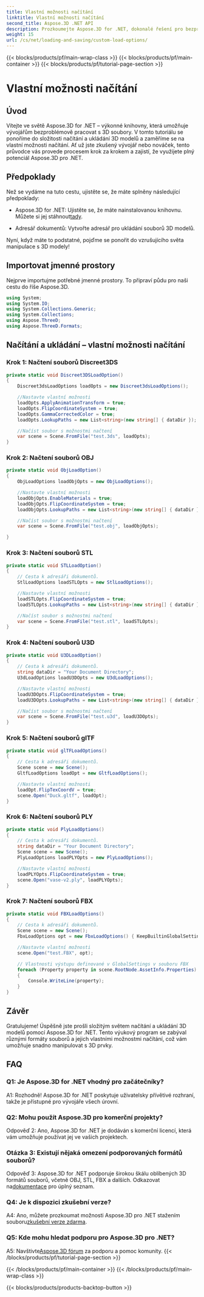 ```yaml
---
title: Vlastní možnosti načítání
linktitle: Vlastní možnosti načítání
second_title: Aspose.3D .NET API
description: Prozkoumejte Aspose.3D for .NET, dokonalé řešení pro bezproblémové načítání a ukládání 3D modelů.
weight: 15
url: /cs/net/loading-and-saving/custom-load-options/
---
```


{{< blocks/products/pf/main-wrap-class >}}
{{< blocks/products/pf/main-container >}}
{{< blocks/products/pf/tutorial-page-section >}}

# Vlastní možnosti načítání

## Úvod

Vítejte ve světě Aspose.3D for .NET – výkonné knihovny, která umožňuje vývojářům bezproblémově pracovat s 3D soubory. V tomto tutoriálu se ponoříme do složitosti načítání a ukládání 3D modelů a zaměříme se na vlastní možnosti načítání. Ať už jste zkušený vývojář nebo nováček, tento průvodce vás provede procesem krok za krokem a zajistí, že využijete plný potenciál Aspose.3D pro .NET.

## Předpoklady

Než se vydáme na tuto cestu, ujistěte se, že máte splněny následující předpoklady:

-  Aspose.3D for .NET: Ujistěte se, že máte nainstalovanou knihovnu. Můžete si jej stáhnout[tady](https://releases.aspose.com/3d/net/).

- Adresář dokumentů: Vytvořte adresář pro ukládání souborů 3D modelů.

Nyní, když máte to podstatné, pojďme se ponořit do vzrušujícího světa manipulace s 3D modely!

## Importovat jmenné prostory

Nejprve importujme potřebné jmenné prostory. To připraví půdu pro naši cestu do říše Aspose.3D.

```csharp
using System;
using System.IO;
using System.Collections.Generic;
using System.Collections;
using Aspose.ThreeD;
using Aspose.ThreeD.Formats;
```

## Načítání a ukládání – vlastní možnosti načítání

### Krok 1: Načtení souborů Discreet3DS

```csharp
private static void Discreet3DSLoadOption()
{
    Discreet3dsLoadOptions loadOpts = new Discreet3dsLoadOptions();

    //Nastavte vlastní možnosti
    loadOpts.ApplyAnimationTransform = true;
    loadOpts.FlipCoordinateSystem = true;
    loadOpts.GammaCorrectedColor = true;
    loadOpts.LookupPaths = new List<string>(new string[] { dataDir });

    //Načíst soubor s možnostmi načtení
    var scene = Scene.FromFile("test.3ds", loadOpts);
}
```

### Krok 2: Načtení souborů OBJ

```csharp
private static void ObjLoadOption()
{
    ObjLoadOptions loadObjOpts = new ObjLoadOptions();

    //Nastavte vlastní možnosti
    loadObjOpts.EnableMaterials = true;
    loadObjOpts.FlipCoordinateSystem = true;
    loadObjOpts.LookupPaths = new List<string>(new string[] { dataDir });

    //Načíst soubor s možnostmi načtení
    var scene = Scene.FromFile("test.obj", loadObjOpts);

}
```

### Krok 3: Načtení souborů STL

```csharp
private static void STLLoadOption()
{
    // Cesta k adresáři dokumentů.
    StlLoadOptions loadSTLOpts = new StlLoadOptions();

    //Nastavte vlastní možnosti
    loadSTLOpts.FlipCoordinateSystem = true;
    loadSTLOpts.LookupPaths = new List<string>(new string[] { dataDir });

    //Načíst soubor s možnostmi načtení
    var scene = Scene.FromFile("test.stl", loadSTLOpts);
}
```

### Krok 4: Načtení souborů U3D

```csharp
private static void U3DLoadOption()
{
    // Cesta k adresáři dokumentů.
    string dataDir = "Your Document Directory";
    U3dLoadOptions loadU3DOpts = new U3dLoadOptions();

    //Nastavte vlastní možnosti
    loadU3DOpts.FlipCoordinateSystem = true;
    loadU3DOpts.LookupPaths = new List<string>(new string[] { dataDir });

    //Načíst soubor s možnostmi načtení
    var scene = Scene.FromFile("test.u3d", loadU3DOpts);
}
```

### Krok 5: Načtení souborů glTF

```csharp
private static void glTFLoadOptions()
{
    // Cesta k adresáři dokumentů.
    Scene scene = new Scene();
    GltfLoadOptions loadOpt = new GltfLoadOptions();

    //Nastavte vlastní možnosti
    loadOpt.FlipTexCoordV = true;
    scene.Open("Duck.gltf", loadOpt);
}
```

### Krok 6: Načtení souborů PLY

```csharp
private static void PlyLoadOptions()
{
    // Cesta k adresáři dokumentů.
    string dataDir = "Your Document Directory";
    Scene scene = new Scene();
    PlyLoadOptions loadPLYOpts = new PlyLoadOptions();

    //Nastavte vlastní možnosti
    loadPLYOpts.FlipCoordinateSystem = true;
    scene.Open("vase-v2.ply", loadPLYOpts);
}
```

### Krok 7: Načtení souborů FBX

```csharp
private static void FBXLoadOptions()
{
    // Cesta k adresáři dokumentů.
    Scene scene = new Scene();
    FbxLoadOptions opt = new FbxLoadOptions() { KeepBuiltinGlobalSettings = true };

    //Nastavte vlastní možnosti
    scene.Open("test.FBX", opt);

    // Vlastnosti výstupu definované v GlobalSettings v souboru FBX
    foreach (Property property in scene.RootNode.AssetInfo.Properties)
    {
        Console.WriteLine(property);
    }
}
```

## Závěr

Gratulujeme! Úspěšně jste prošli složitým světem načítání a ukládání 3D modelů pomocí Aspose.3D for .NET. Tento výukový program se zabýval různými formáty souborů a jejich vlastními možnostmi načítání, což vám umožňuje snadno manipulovat s 3D prvky.

## FAQ

### Q1: Je Aspose.3D for .NET vhodný pro začátečníky?

A1: Rozhodně! Aspose.3D for .NET poskytuje uživatelsky přívětivé rozhraní, takže je přístupné pro vývojáře všech úrovní.

### Q2: Mohu použít Aspose.3D pro komerční projekty?

Odpověď 2: Ano, Aspose.3D for .NET je dodáván s komerční licencí, která vám umožňuje používat jej ve vašich projektech.

### Otázka 3: Existují nějaká omezení podporovaných formátů souborů?

 Odpověď 3: Aspose.3D for .NET podporuje širokou škálu oblíbených 3D formátů souborů, včetně OBJ, STL, FBX a dalších. Odkazovat na[dokumentace](https://reference.aspose.com/3d/net/) pro úplný seznam.

### Q4: Je k dispozici zkušební verze?

A4: Ano, můžete prozkoumat možnosti Aspose.3D pro .NET stažením souboru[zkušební verze zdarma](https://releases.aspose.com/).

### Q5: Kde mohu hledat podporu pro Aspose.3D pro .NET?

 A5: Navštivte[Aspose.3D fórum](https://forum.aspose.com/c/3d/18) za podporu a pomoc komunity.
{{< /blocks/products/pf/tutorial-page-section >}}

{{< /blocks/products/pf/main-container >}}
{{< /blocks/products/pf/main-wrap-class >}}

{{< blocks/products/products-backtop-button >}}
